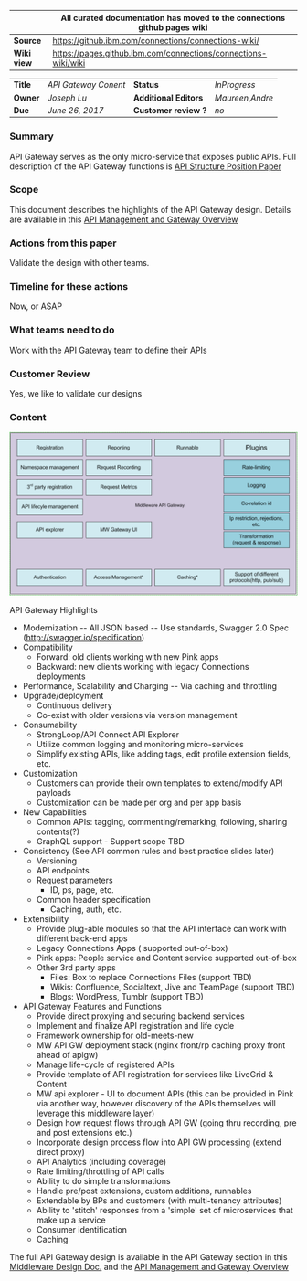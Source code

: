 |  | All curated documentation has moved to the connections github pages wiki |
|------|-----------|
|**Source** | https://github.ibm.com/connections/connections-wiki/ |
|**Wiki view** |https://pages.github.ibm.com/connections/connections-wiki/wiki |


|            |                     |                        |                   |
|------------|---------------------|------------------------|-------------------|
| **Title**  | *API Gateway Conent*             | **Status**             | *InProgress*      |
| **Owner**  | *Joseph Lu*             | **Additional Editors** | *Maureen*,*Andre* |
| **Due**    | *June 26, 2017*              | **Customer review ?**  | *no*        |


### Summary
API Gateway serves as the only micro-service that exposes public APIs. Full description of the API Gateway functions is [API Structure Position Paper](
https://github.ibm.com/connections/connections-planning/blob/master/docs/positionpapers/api/appdev.md)

### Scope
This document describes the highlights of the API Gateway design. Details are available in this [API Management and Gateway Overview](https://apps.na.collabserv.com/wikis/home?lang=en-us#!/wiki/W28b8df99093e_468e_880f_000d19d33b5c/page/API%20Management%20and%20Gateway%20Overview)

### Actions from this paper
Validate the design with other teams.

### Timeline for these actions
Now, or ASAP

### What teams need to do
Work with the API Gateway team to define their APIs

### Customer Review

Yes, we like to validate our designs

### Content

![alt text](pink_middleware_stack.png "Pink Middleware Stack")

API Gateway Highlights

- Modernization
  -- All JSON based
  -- Use standards, Swagger 2.0 Spec (http://swagger.io/specification)
- Compatibility
  - Forward: old clients working with new Pink apps
  - Backward: new clients working with legacy Connections deployments
- Performance, Scalability and Charging
  -- Via caching and throttling
- Upgrade/deployment
  - Continuous delivery
  - Co-exist with older versions via version management
- Consumability
  - StrongLoop/API Connect API Explorer
  - Utilize common logging and monitoring micro-services
  - Simplify existing APIs, like adding tags, edit profile extension fields, etc.
- Customization
  - Customers can provide their own templates to extend/modify API payloads
  - Customization can be made per org and per app basis
- New Capabilities
  - Common APIs: tagging, commenting/remarking, following, sharing contents(?)
  - GraphQL support - Support scope TBD
- Consistency (See API common rules and best practice slides later)
  - Versioning
  - API endpoints
  - Request parameters
    - ID, ps, page, etc.
  - Common header specification
    - Caching, auth, etc.
- Extensibility
  - Provide plug-able modules so that the API interface can work with different back-end apps
  - Legacy Connections Apps ( supported out-of-box)
  - Pink apps: People service and Content service supported out-of-box
  - Other 3rd party apps
    - Files: Box to replace Connections Files (support TBD)
    - Wikis: Confluence, Socialtext, Jive and TeamPage (support TBD)
    - Blogs: WordPress, Tumblr (support TBD)
- API Gateway Features and Functions
  - Provide direct proxying and securing backend services
  - Implement and finalize API registration and life cycle
  - Framework ownership for old-meets-new
  - MW API GW deployment stack (nginx front/rp caching proxy front ahead of apigw)
  - Manage life-cycle of registered APIs
  - Provide template of API registration for services like LiveGrid & Content
  - MW api explorer - UI to document APIs (this can be provided in Pink via another way, however discovery of the APIs themselves will leverage this middleware layer)
  - Design how request flows through API GW (going thru recording, pre and post extensions etc.)
  - Incorporate design process flow into API GW processing (extend direct proxy)
  - API Analytics (including coverage)
  - Rate limiting/throttling of API calls
  - Ability to do simple transformations
  - Handle pre/post extensions, custom additions, runnables
  - Extendable by BPs and customers (with multi-tenancy attributes)
  - Ability to 'stitch' responses from a 'simple' set of microservices that make up a service
  - Consumer identification
  - Caching

The full API Gateway design is available in the API Gateway section in this [Middleware Design Doc.](https://apps.na.collabserv.com/communities/service/html/communityview?communityUuid=71676fab-07a6-420a-97c5-600359a8b773#fullpageWidgetId=W25b2035e7d79_4557_ae9e_e48296475d91&file=c77b25ed-ad4e-4487-8068-65d45bff64e0) and the [API Management and Gateway Overview](https://apps.na.collabserv.com/wikis/home?lang=en-us#!/wiki/W28b8df99093e_468e_880f_000d19d33b5c/page/API%20Management%20and%20Gateway%20Overview)
